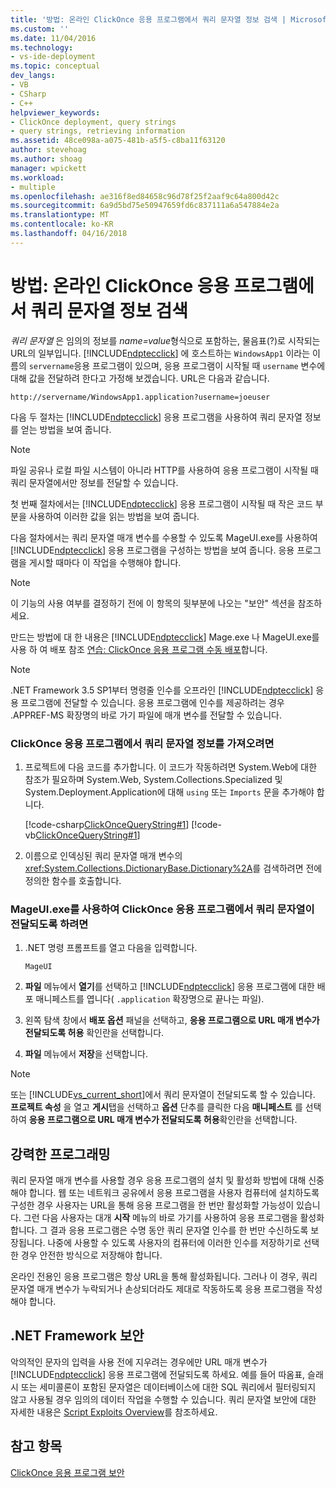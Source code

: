 ```yaml
---
title: '방법: 온라인 ClickOnce 응용 프로그램에서 쿼리 문자열 정보 검색 | Microsoft Docs'
ms.custom: ''
ms.date: 11/04/2016
ms.technology:
- vs-ide-deployment
ms.topic: conceptual
dev_langs:
- VB
- CSharp
- C++
helpviewer_keywords:
- ClickOnce deployment, query strings
- query strings, retrieving information
ms.assetid: 48ce098a-a075-481b-a5f5-c8ba11f63120
author: stevehoag
ms.author: shoag
manager: wpickett
ms.workload:
- multiple
ms.openlocfilehash: ae316f8ed84658c96d78f25f2aaf9c64a800d42c
ms.sourcegitcommit: 6a9d5bd75e50947659fd6c837111a6a547884e2a
ms.translationtype: MT
ms.contentlocale: ko-KR
ms.lasthandoff: 04/16/2018
---
```

# <a name="how-to-retrieve-query-string-information-in-an-online-clickonce-application"></a>방법: 온라인 ClickOnce 응용 프로그램에서 쿼리 문자열 정보 검색
*쿼리 문자열* 은 임의의 정보를 *name=value*형식으로 포함하는, 물음표(?)로 시작되는 URL의 일부입니다. [!INCLUDE[ndptecclick](../deployment/includes/ndptecclick_md.md)] 에 호스트하는 `WindowsApp1` 이라는 이름의 `servername`응용 프로그램이 있으며, 응용 프로그램이 시작될 때 `username` 변수에 대해 값을 전달하려 한다고 가정해 보겠습니다. URL은 다음과 같습니다.  
  
 `http://servername/WindowsApp1.application?username=joeuser`  
  
 다음 두 절차는 [!INCLUDE[ndptecclick](../deployment/includes/ndptecclick_md.md)] 응용 프로그램을 사용하여 쿼리 문자열 정보를 얻는 방법을 보여 줍니다.  
  
> [!NOTE]
>  파일 공유나 로컬 파일 시스템이 아니라 HTTP를 사용하여 응용 프로그램이 시작될 때 쿼리 문자열에서만 정보를 전달할 수 있습니다.  
  
 첫 번째 절차에서는 [!INCLUDE[ndptecclick](../deployment/includes/ndptecclick_md.md)] 응용 프로그램이 시작될 때 작은 코드 부분을 사용하여 이러한 값을 읽는 방법을 보여 줍니다.  
  
 다음 절차에서는 쿼리 문자열 매개 변수를 수용할 수 있도록 MageUI.exe를 사용하여 [!INCLUDE[ndptecclick](../deployment/includes/ndptecclick_md.md)] 응용 프로그램을 구성하는 방법을 보여 줍니다. 응용 프로그램을 게시할 때마다 이 작업을 수행해야 합니다.  
  
> [!NOTE]
>  이 기능의 사용 여부를 결정하기 전에 이 항목의 뒷부분에 나오는 "보안" 섹션을 참조하세요.  
  
 만드는 방법에 대 한 내용은 [!INCLUDE[ndptecclick](../deployment/includes/ndptecclick_md.md)] Mage.exe 나 MageUI.exe를 사용 하 여 배포 참조 [연습: ClickOnce 응용 프로그램 수동 배포](../deployment/walkthrough-manually-deploying-a-clickonce-application.md)합니다.  
  
> [!NOTE]
>  .NET Framework 3.5 SP1부터 명령줄 인수를 오프라인 [!INCLUDE[ndptecclick](../deployment/includes/ndptecclick_md.md)] 응용 프로그램에 전달할 수 있습니다. 응용 프로그램에 인수를 제공하려는 경우 .APPREF-MS 확장명의 바로 가기 파일에 매개 변수를 전달할 수 있습니다.  
  
### <a name="to-obtain-query-string-information-from-a-clickonce-application"></a>ClickOnce 응용 프로그램에서 쿼리 문자열 정보를 가져오려면  
  
1.  프로젝트에 다음 코드를 추가합니다. 이 코드가 작동하려면 System.Web에 대한 참조가 필요하며 System.Web, System.Collections.Specialized 및 System.Deployment.Application에 대해 `using` 또는 `Imports` 문을 추가해야 합니다.  
  
     [!code-csharp[ClickOnceQueryString#1](../deployment/codesnippet/CSharp/how-to-retrieve-query-string-information-in-an-online-clickonce-application_1.cs)]
     [!code-vb[ClickOnceQueryString#1](../deployment/codesnippet/VisualBasic/how-to-retrieve-query-string-information-in-an-online-clickonce-application_1.vb)]  
  
2.  이름으로 인덱싱된 쿼리 문자열 매개 변수의 <xref:System.Collections.DictionaryBase.Dictionary%2A>를 검색하려면 전에 정의한 함수를 호출합니다.  
  
### <a name="to-enable-query-string-passing-in-a-clickonce-application-with-mageuiexe"></a>MageUI.exe를 사용하여 ClickOnce 응용 프로그램에서 쿼리 문자열이 전달되도록 하려면  
  
1.  .NET 명령 프롬프트를 열고 다음을 입력합니다.  
  
    ```  
    MageUI  
    ```  
  
2.  **파일** 메뉴에서 **열기**를 선택하고 [!INCLUDE[ndptecclick](../deployment/includes/ndptecclick_md.md)] 응용 프로그램에 대한 배포 매니페스트를 엽니다( `.application` 확장명으로 끝나는 파일).  
  
3.  왼쪽 탐색 창에서 **배포 옵션** 패널을 선택하고, **응용 프로그램으로 URL 매개 변수가 전달되도록 허용** 확인란을 선택합니다.  
  
4.  **파일** 메뉴에서 **저장**을 선택합니다.  
  
> [!NOTE]
>  또는 [!INCLUDE[vs_current_short](../code-quality/includes/vs_current_short_md.md)]에서 쿼리 문자열이 전달되도록 할 수 있습니다. **프로젝트 속성** 을 열고 **게시**탭을 선택하고 **옵션** 단추를 클릭한 다음 **매니페스트** 를 선택하여 **응용 프로그램으로 URL 매개 변수가 전달되도록 허용**확인란을 선택합니다.  
  
## <a name="robust-programming"></a>강력한 프로그래밍  
 쿼리 문자열 매개 변수를 사용할 경우 응용 프로그램의 설치 및 활성화 방법에 대해 신중해야 합니다. 웹 또는 네트워크 공유에서 응용 프로그램을 사용자 컴퓨터에 설치하도록 구성한 경우 사용자는 URL을 통해 응용 프로그램을 한 번만 활성화할 가능성이 있습니다. 그런 다음 사용자는 대개 **시작** 메뉴의 바로 가기를 사용하여 응용 프로그램을 활성화합니다. 그 결과 응용 프로그램은 수명 동안 쿼리 문자열 인수를 한 번만 수신하도록 보장됩니다. 나중에 사용할 수 있도록 사용자의 컴퓨터에 이러한 인수를 저장하기로 선택한 경우 안전한 방식으로 저장해야 합니다.  
  
 온라인 전용인 응용 프로그램은 항상 URL을 통해 활성화됩니다. 그러나 이 경우, 쿼리 문자열 매개 변수가 누락되거나 손상되더라도 제대로 작동하도록 응용 프로그램을 작성해야 합니다.  
  
## <a name="net-framework-security"></a>.NET Framework 보안  
 악의적인 문자의 입력을 사용 전에 지우려는 경우에만 URL 매개 변수가 [!INCLUDE[ndptecclick](../deployment/includes/ndptecclick_md.md)] 응용 프로그램에 전달되도록 하세요. 예를 들어 따옴표, 슬래시 또는 세미콜론이 포함된 문자열은 데이터베이스에 대한 SQL 쿼리에서 필터링되지 않고 사용될 경우 임의의 데이터 작업을 수행할 수 있습니다. 쿼리 문자열 보안에 대한 자세한 내용은 [Script Exploits Overview](http://msdn.microsoft.com/Library/772c7312-211a-4eb3-8d6e-eec0aa1dcc07)를 참조하세요.  
  
## <a name="see-also"></a>참고 항목  
 [ClickOnce 응용 프로그램 보안](../deployment/securing-clickonce-applications.md)